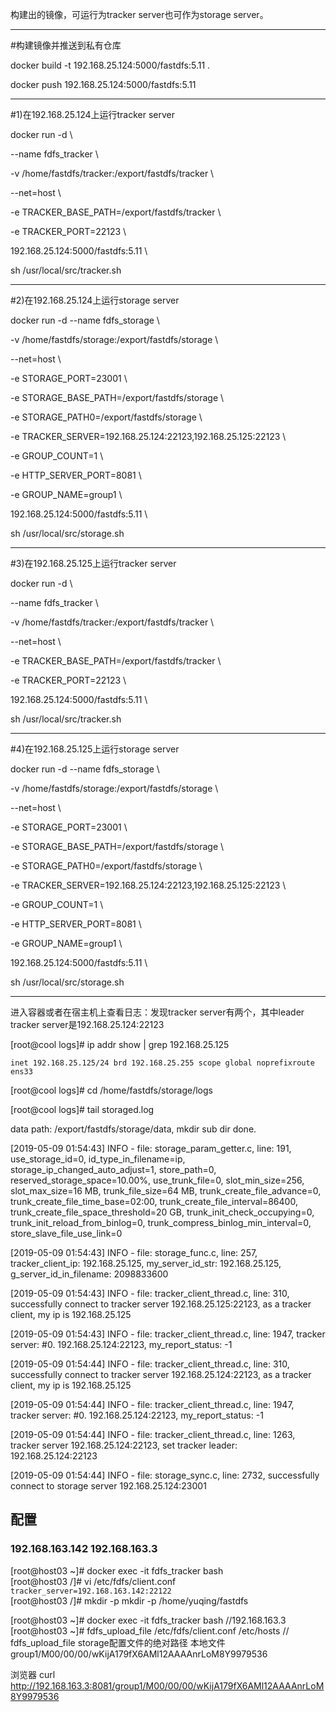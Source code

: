 构建出的镜像，可运行为tracker server也可作为storage server。

---------------------------------------------------------------------------

#构建镜像并推送到私有仓库

docker build -t 192.168.25.124:5000/fastdfs:5.11 .

docker push 192.168.25.124:5000/fastdfs:5.11

---------------------------------------------------------------------------
#1)在192.168.25.124上运行tracker server

docker run -d \\

--name fdfs_tracker \\

-v /home/fastdfs/tracker:/export/fastdfs/tracker \\

--net=host \\

-e TRACKER_BASE_PATH=/export/fastdfs/tracker \\

-e TRACKER_PORT=22123 \\

192.168.25.124:5000/fastdfs:5.11  \\

sh /usr/local/src/tracker.sh

---------------------------------------------------------------------------

#2)在192.168.25.124上运行storage server



docker run -d --name fdfs_storage \\

-v /home/fastdfs/storage:/export/fastdfs/storage \\

--net=host \\

-e STORAGE_PORT=23001 \\

-e STORAGE_BASE_PATH=/export/fastdfs/storage \\

-e STORAGE_PATH0=/export/fastdfs/storage \\

-e TRACKER_SERVER=192.168.25.124:22123,192.168.25.125:22123 \\

-e GROUP_COUNT=1 \\

-e HTTP_SERVER_PORT=8081 \\

-e GROUP_NAME=group1 \\

192.168.25.124:5000/fastdfs:5.11 \\

sh /usr/local/src/storage.sh

---------------------------------------------------------------------------

#3)在192.168.25.125上运行tracker server



docker run -d \\

--name fdfs_tracker \\

-v /home/fastdfs/tracker:/export/fastdfs/tracker \\

--net=host \\

-e TRACKER_BASE_PATH=/export/fastdfs/tracker \\

-e TRACKER_PORT=22123 \\

192.168.25.124:5000/fastdfs:5.11  \\

sh /usr/local/src/tracker.sh

---------------------------------------------------------------------------

#4)在192.168.25.125上运行storage server



docker run -d --name fdfs_storage \\

-v /home/fastdfs/storage:/export/fastdfs/storage \\

--net=host \\

-e STORAGE_PORT=23001 \\

-e STORAGE_BASE_PATH=/export/fastdfs/storage \\

-e STORAGE_PATH0=/export/fastdfs/storage \\

-e TRACKER_SERVER=192.168.25.124:22123,192.168.25.125:22123 \\

-e GROUP_COUNT=1 \\

-e HTTP_SERVER_PORT=8081 \\

-e GROUP_NAME=group1 \\

192.168.25.124:5000/fastdfs:5.11 \\

sh /usr/local/src/storage.sh

---------------------------------------------------------------------------

进入容器或者在宿主机上查看日志：发现tracker server有两个，其中leader tracker server是192.168.25.124:22123

[root@cool logs]# ip addr show | grep 192.168.25.125

    inet 192.168.25.125/24 brd 192.168.25.255 scope global noprefixroute ens33
    
[root@cool logs]# cd /home/fastdfs/storage/logs

[root@cool logs]# tail storaged.log 

data path: /export/fastdfs/storage/data, mkdir sub dir done.

[2019-05-09 01:54:43] INFO - file: storage_param_getter.c, line: 191, use_storage_id=0, id_type_in_filename=ip, storage_ip_changed_auto_adjust=1, store_path=0, reserved_storage_space=10.00%, use_trunk_file=0, slot_min_size=256, slot_max_size=16 MB, trunk_file_size=64 MB, trunk_create_file_advance=0, trunk_create_file_time_base=02:00, trunk_create_file_interval=86400, trunk_create_file_space_threshold=20 GB, trunk_init_check_occupying=0, trunk_init_reload_from_binlog=0, trunk_compress_binlog_min_interval=0, store_slave_file_use_link=0

[2019-05-09 01:54:43] INFO - file: storage_func.c, line: 257, tracker_client_ip: 192.168.25.125, my_server_id_str: 192.168.25.125, g_server_id_in_filename: 2098833600

[2019-05-09 01:54:43] INFO - file: tracker_client_thread.c, line: 310, successfully connect to tracker server 192.168.25.125:22123, as a tracker client, my ip is 192.168.25.125

[2019-05-09 01:54:43] INFO - file: tracker_client_thread.c, line: 1947, tracker server: #0. 192.168.25.124:22123, my_report_status: -1

[2019-05-09 01:54:44] INFO - file: tracker_client_thread.c, line: 310, successfully connect to tracker server 192.168.25.124:22123, as a tracker client, my ip is 192.168.25.125

[2019-05-09 01:54:44] INFO - file: tracker_client_thread.c, line: 1947, tracker server: #0. 192.168.25.124:22123, my_report_status: -1

[2019-05-09 01:54:44] INFO - file: tracker_client_thread.c, line: 1263, tracker server 192.168.25.124:22123, set tracker leader: 192.168.25.124:22123

[2019-05-09 01:54:44] INFO - file: storage_sync.c, line: 2732, successfully connect to storage server 192.168.25.124:23001


## 配置 
### 192.168.163.142  192.168.163.3  
[root@host03 ~]# docker exec -it fdfs_tracker bash    
[root@host03 /]# vi /etc/fdfs/client.conf  
`tracker_server=192.168.163.142:22122`  
[root@host03 /]#  mkdir -p  mkdir -p /home/yuqing/fastdfs  

[root@host03 ~]# docker exec -it fdfs_tracker bash    //192.168.163.3   
[root@host03 ~]# fdfs_upload_file /etc/fdfs/client.conf /etc/hosts   // fdfs_upload_file  storage配置文件的绝对路径   本地文件  
group1/M00/00/00/wKijA179fX6AMl12AAAAnrLoM8Y9979536  

浏览器  curl http://192.168.163.3:8081/group1/M00/00/00/wKijA179fX6AMl12AAAAnrLoM8Y9979536  






